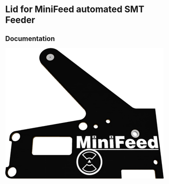 # Lid for MiniFeed automated SMT Feeder #

## Documentation ##

![](https://github.com/SG-O/MiniFeedLid/blob/master/Doc/MiniFeedLid.png?raw=true)
